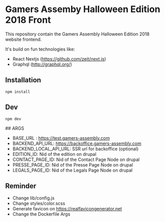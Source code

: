 # Gamers Assemby Halloween Edition 2018 Front
This repository contain the Gamers Assembly Halloween Edition 2018 website frontend.

It's build on fun technologies like:
- React Nextjs (https://github.com/zeit/next.js)
- Graphql (http://graphql.org/)

## Installation
```
npm install 
```

## Dev 
```
npm dev
```

## ARGS
- BASE_URL : https://test.gamers-assembly.com 
- BACKEND_API_URL: https://backoffice.gamers-assembly.com
- BACKEND_LOCAL_API_URL: SSR url for backoffice (optional)
- EDITION_ID: Nid of the edition on drupal 
- CONTACT_PAGE_ID: Nid of the Contact Page Node on drupal
- PRESSE_PAGE_ID: Nid of the Presse Page Node on drupal
- LEGALS_PAGE_ID: Nid of the Legals Page Node on drupal


## Reminder
- Change lib/config.js
- Change styles/color.scss
- Generate favicon on https://realfavicongenerator.net 
- Change the Dockerfile Args